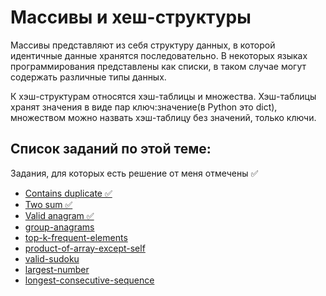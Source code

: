 # Массивы и хеш-структуры

Массивы представляют из себя структуру данных, в которой идентичные данные хранятся последовательно. В некоторых языках программирования представлены как списки, в таком случае могут содержать различные типы данных. 

К хэш-структурам относятся хэш-таблицы и множества. Хэш-таблицы хранят значения в виде пар ключ:значение(в Python это dict), множеством можно назвать хэш-таблицу без значений, только ключи.

## Список заданий по этой теме:

Задания, для которых есть решение от меня отмечены ✅ 

* [Contains duplicate ✅](contains_duplicate.md)
* [Two sum ✅](two_sum.md)
* [Valid anagram ✅](valid_anagram.md)
* [group-anagrams](https://leetcode.com/problems/group-anagrams/)
* [top-k-frequent-elements](https://leetcode.com/problems/top-k-frequent-elements/)
* [product-of-array-except-self](https://leetcode.com/problems/product-of-array-except-self/)
* [valid-sudoku](https://leetcode.com/problems/valid-sudoku/)
* [largest-number](https://leetcode.com/problems/largest-number/description/)
* [longest-consecutive-sequence](https://leetcode.com/problems/longest-consecutive-sequence/)

